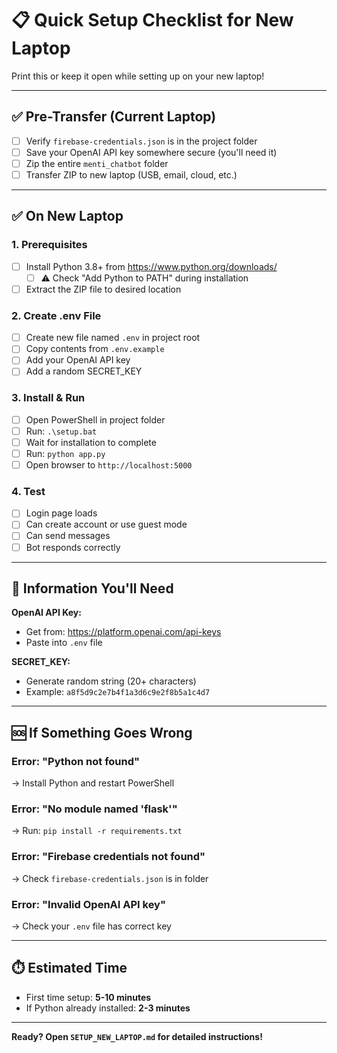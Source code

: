 # 📋 Quick Setup Checklist for New Laptop

Print this or keep it open while setting up on your new laptop!

---

## ✅ Pre-Transfer (Current Laptop)

- [ ] Verify `firebase-credentials.json` is in the project folder
- [ ] Save your OpenAI API key somewhere secure (you'll need it)
- [ ] Zip the entire `menti_chatbot` folder
- [ ] Transfer ZIP to new laptop (USB, email, cloud, etc.)

---

## ✅ On New Laptop

### 1. Prerequisites
- [ ] Install Python 3.8+ from https://www.python.org/downloads/
  - [ ] ⚠️ Check "Add Python to PATH" during installation
- [ ] Extract the ZIP file to desired location

### 2. Create .env File
- [ ] Create new file named `.env` in project root
- [ ] Copy contents from `.env.example`
- [ ] Add your OpenAI API key
- [ ] Add a random SECRET_KEY

### 3. Install & Run
- [ ] Open PowerShell in project folder
- [ ] Run: `.\setup.bat`
- [ ] Wait for installation to complete
- [ ] Run: `python app.py`
- [ ] Open browser to `http://localhost:5000`

### 4. Test
- [ ] Login page loads
- [ ] Can create account or use guest mode
- [ ] Can send messages
- [ ] Bot responds correctly

---

## 🔑 Information You'll Need

**OpenAI API Key:**
- Get from: https://platform.openai.com/api-keys
- Paste into `.env` file

**SECRET_KEY:**
- Generate random string (20+ characters)
- Example: `a8f5d9c2e7b4f1a3d6c9e2f8b5a1c4d7`

---

## 🆘 If Something Goes Wrong

### Error: "Python not found"
→ Install Python and restart PowerShell

### Error: "No module named 'flask'"
→ Run: `pip install -r requirements.txt`

### Error: "Firebase credentials not found"
→ Check `firebase-credentials.json` is in folder

### Error: "Invalid OpenAI API key"
→ Check your `.env` file has correct key

---

## ⏱️ Estimated Time
- First time setup: **5-10 minutes**
- If Python already installed: **2-3 minutes**

---

**Ready? Open `SETUP_NEW_LAPTOP.md` for detailed instructions!**
